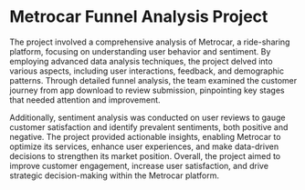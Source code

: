 # Metrocar Funnel Analysis Project
The project involved a comprehensive analysis of Metrocar, a ride-sharing platform, focusing on understanding user behavior and sentiment. By employing advanced data analysis techniques, the project delved into various aspects, including user interactions, feedback, and demographic patterns. Through detailed funnel analysis, the team examined the customer journey from app download to review submission, pinpointing key stages that needed attention and improvement.

Additionally, sentiment analysis was conducted on user reviews to gauge customer satisfaction and identify prevalent sentiments, both positive and negative. The project provided actionable insights, enabling Metrocar to optimize its services, enhance user experiences, and make data-driven decisions to strengthen its market position. Overall, the project aimed to improve customer engagement, increase user satisfaction, and drive strategic decision-making within the Metrocar platform.

